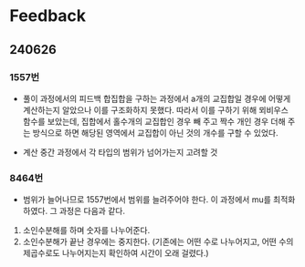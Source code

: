 # Feedback
## 240626
### 1557번
- 풀이 과정에서의 피드백
합집합을 구하는 과정에서 a개의 교집합일 경우에 어떻게 계산하는지 알았으나 이를 구조화하지 못했다. 따라서 이를 구하기 위해 뫼비우스 함수를 보았는데, 집합에서 홀수개의 교집합인 경우 빼 주고 짝수 개인 경우 더해 주는 방식으로 하면 해당된 영역에서 교집합이 아닌 것의 개수를 구할 수 있었다.

- 계산 중간 과정에서 각 타입의 범위가 넘어가는지 고려할 것
### 8464번
- 범위가 늘어나므로 1557번에서 범위를 늘려주어야 한다. 이 과정에서 mu를 최적화하였다. 그 과정은 다음과 같다.
1. 소인수분해를 하며 숫자를 나누어준다.
2. 소인수분해가 끝난 경우에는 중지한다.
(기존에는 어떤 수로 나누어지고, 어떤 수의 제곱수로도 나누어지는지 확인하여 시간이 오래 걸렸다.)